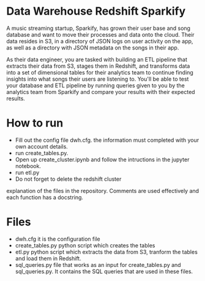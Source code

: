 # Data Warehouse Redshift Sparkify

A music streaming startup, Sparkify, has grown their user base and song database and want to move their processes and data onto the cloud. Their data resides in S3, in a directory of JSON logs on user activity on the app, as well as a directory with JSON metadata on the songs in their app.

As their data engineer, you are tasked with building an ETL pipeline that extracts their data from S3, stages them in Redshift, and transforms data into a set of dimensional tables for their analytics team to continue finding insights into what songs their users are listening to. You'll be able to test your database and ETL pipeline by running queries given to you by the analytics team from Sparkify and compare your results with their expected results.


# How to run
- Fill out the config file dwh.cfg. the information must completed with your own account details.
- run create_tables.py.
- Open up create_cluster.ipynb and follow the intructions in the jupyter notebook.
- run etl.py
- Do not forget to delete the redshift cluster

 explanation of the files in the repository. Comments are used effectively and each function has a docstring.

# Files
- dwh.cfg it is the configuration file
- create_tables.py python script which creates the tables 
- etl.py python script which extracts the data from S3, tranform the tables and load them in Redshift.
- sql_queries.py file that works as an input for create_tables.py and sql_queries.py. It contains the SQL queries that are used in these files. 
